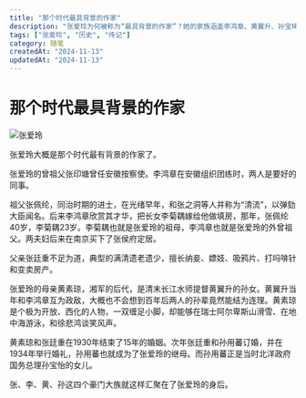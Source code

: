 ```yaml
---
title: "那个时代最具背景的作家"
description: "张爱玲为何被称为“最具背景的作家”？她的家族涵盖李鸿章、黄翼升、孙宝琦等历史人物，祖父张佩纶更是晚清名臣。本文探讨她的家族渊源如何影响她的文学创作。"
tags: ["张爱玲", "历史", "传记"]
category: 随笔
createdAt: "2024-11-13"
updatedAt: "2024-11-13"
---
```



# 那个时代最具背景的作家



![张爱玲](https://cdn.jsdelivr.net/gh/thedogb/pic@master/upic/%E5%BC%A0%E7%88%B1%E7%8E%B2.png)

张爱玲大概是那个时代最有背景的作家了。



张爱玲的曾祖父张印塘曾任安徽按察使。李鸿章在安徽组织团练时，两人是要好的同事。

祖父张佩纶，同治时期的进士，在光绪早年，和张之洞等人并称为“清流”，以弹劾大臣闻名。后来李鸿章欣赏其才华，把长女李菊耦嫁给他做填房，那年，张佩纶40岁，李菊耦23岁。李菊耦也就是张爱玲的祖母，李鸿章也就是张爱玲的外曾祖父。两夫妇后来在南京买下了张侯府定居。

父亲张廷重不足为道，典型的满清遗老遗少，擅长纳妾、嫖妓、吸鸦片、打吗啡针和变卖房产。

张爱玲的母亲黄素琼，湘军的后代，是清末长江水师提督黄翼升的孙女。黄翼升当年和李鸿章互为政敌，大概也不会想到百年后两人的孙辈竟然能结为连理。黄素琼是个极为开放、西化的人物，一双缠足小脚，却能够在瑞士阿尔卑斯山滑雪、在地中海游泳，和徐悲鸿谈笑风声。

黄素琼和张廷重在1930年结束了15年的婚姻。次年张廷重和孙用蕃订婚，并在1934年举行婚礼，孙用蕃也就成为了张爱玲的继母。而孙用蕃正是当时北洋政府国务总理孙宝怡的女儿。

张、李、黄、孙这四个豪门大族就这样汇聚在了张爱玲的身后。